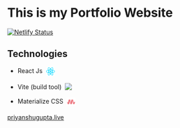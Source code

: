 # This is my Portfolio Website

[![Netlify Status](https://api.netlify.com/api/v1/badges/c30a4351-e7ff-42fb-80df-7344ed3af2ed/deploy-status?branch=main)](https://app.netlify.com/sites/priyanshu-gupta/deploys)

## Technologies

 * <p style="display:flex">React Js &nbsp;<a href="https://reactjs.org/" target="blank"><img width="20" src="src/images/skills-image/react.svg"></a></p>

 * <p style="display:flex">Vite (build tool) &nbsp;<a href="https://vitejs.dev/" target="blank"><img width="20" src="https://priyanshucdn.netlify.app/data/portfolio/images/vite.svg"></a></p>

 * <p style="display:flex">Materialize CSS &nbsp;<a href="https://materializecss.com/" target="blank"><img width="20" src="src/images/skills-image/materializecss.svg"></a></p>
  
[priyanshugupta.live](https://priyanshugupta.live/)


